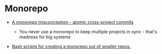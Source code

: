 Monorepo
========

* [A monorepo misconception - atomic cross-project commits](https://www.snellman.net/blog/archive/2021-07-21-monorepo-atomic/)
    * You never use a monorepo to keep multiple projects in sync - that's madness for big systems

* [Bash scripts for creating a monorepo out of smaller repos. ](https://github.com/gigamonkey/monorepoize)
